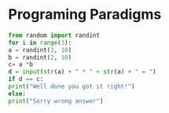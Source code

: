 # Programing Paradigms




```python
from random import randint
for i in range(3):
a = randint(2, 10)
b = randint(2, 10)
c= a *b
d = input(str(a) + " * " + str(a) + " = ")
if d == c:
print("Well done you got it right!")
else:
print("Sorry wrong answer")
```
